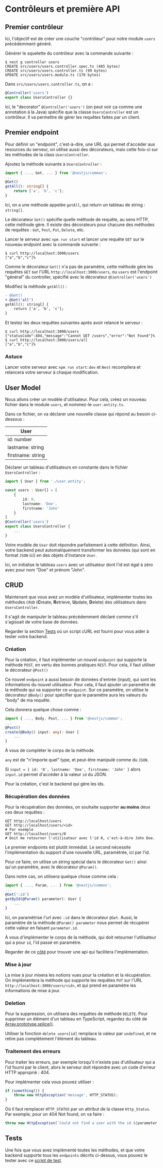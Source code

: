 # Contrôleurs et première API

## Premier contrôleur

Ici, l'objectif est de créer une couche "contrôleur" pour notre module `users` précédemment généré.

Générer le squelette du contrôleur avec la commande suivante :

```shell
$ nest g controller users
CREATE src/users/users.controller.spec.ts (485 bytes)
CREATE src/users/users.controller.ts (99 bytes)
UPDATE src/users/users.module.ts (170 bytes)
```

Dans `src/users/users.controller.ts`, on a :

```typescript
@Controller('users')
export class UsersController {}
```

Ici, le "decorator" `@Controller('users')` (on peut voir ça comme une annotation à la Java) spécifie que la classe
`UsersController` est un contrôleur.
Il va permettre de gérer les requêtes faites par un client.

## Premier endpoint

Pour définir un "endpoint", c'est-à-dire, une URL qui permet d'accéder aux resources du serveur, on utilise aussi des 
décorateurs, mais cette fois-ci sur les méthodes de la class `UsersController`.

Ajoutez la méthode suivante à `UsersController` :

```typescript
import { ..., Get, ... } from '@nestjs/common';
...
@Get()
getAll(): string[] {
    return ['a', 'b', 'c'];
}
```

Ici, on a une méthode appelée `getAll`, qui return un tableau de string : `string[]`.

Le décorateur `Get()` spécifie quelle méthode de requête, au sens HTTP, cette méthode gère.
Il existe des décorateurs pour chacune des méthodes de requêtes : `Get`, `Post`, `Put`, `Delete`, etc.

Lancer le serveur avec `npm run start` et lancer une requête `GET` sur le nouveau endpoint avec la commande suivante :

```shell
$ curl http://localhost:3000/users 
["a","b","c"]%
```

Comme le décorateur `Get()` n'a pas de paramètre, cette méthode gère les requêtes `GET` sur l'URL 
`http://localhost:3000/users`, ou `users` est l'endpoint "général" du controller, spécifié avec le décorateur `@Controller('users')`

Modifiez la méthode `getAll()` :

```diff
- @Get()
+ @Get('all')
getAll(): string[] {
    return ['a', 'b', 'c'];
}
```

Et testez les deux requêtes suivantes après avoir relancé le serveur :

```shell
$ curl http://localhost:3000/users
{"statusCode":404,"message":"Cannot GET /users","error":"Not Found"}%
$ curl http://localhost:3000/users/all
["a","b","c"]%
```

### Astuce

Lancer votre serveur avec `npm run start:dev` et `Nest` recompilera et relancera votre serveur à chaque modification.

## User Model

Nous allons créer un modèle d'utilisateur. Pour cela, créez un nouveau fichier dans le module `users`, et nommez-le 
`user.entity.ts`.

Dans ce fichier, on va déclarer une nouvelle classe qui répond au besoin ci-dessous :

| User |
|------|
| id: number |
| lastname: string |
| firstname: string |


Déclarer un tableau d'utilisateurs en constante dans le fichier `UsersController` :

```typescript
import { User } from './user.entity';

const users : User[] = [
    {
        id: 0,
        lastname: 'Doe',
        firstname: 'John'
    }
]
@Controller('users')
export class UsersController {
    ...
}
```

Votre modèle de `User` doit répondre parfaitement à cette définition. Ainsi, votre backend peut automatiquement 
transformer les données (qui sont en format `JSON` ici) en des objets d'instance `User`.

Ici, on initialise le tableau `users` avec un utilisateur dont l'id est égal à zéro avec pour nom "Doe" et prénom "John".

## CRUD

Maintenant que vous avez un modèle d'utilisateur, implémenter toutes les méthodes `CRUD` (**C**reate, **R**etrieve, 
**U**pdate, **D**elete) des utilisateurs dans `UsersController`.

Il s'agit de manipuler le tableau précédemment déclaré comme s'il s'agissait de votre base de données.

Regarder la section [Tests](https://hackmd.io/@nMppG5vYSi6CqfaB-nrZ5w/SkWcB2Xhw#Tests) où un script cURL est fourni 
pour vous aider à tester votre backend.

### Création

Pour la création, il faut implémenter un nouvel `endpoint` qui supporte la méthode `POST`, en vertu des bonnes pratiques
`REST`.
Pour cela, il faut utiliser le décorateur `@Post()`

Ce nouvel `endpoint` a aussi besoin de données d'entrée (input), qui sont les informations du nouvel utilisateur.
Pour cela, il faut ajouter un paramètre de la méthode qui va supporter ce `endpoint`.
Sur ce paramètre, on utilise le décorateur `@Body()` pour spécifier que le paramètre aura les valeurs du "body" de ma 
requête.

Cela donnera quelque chose comme :

```typescript
import { ..., Body, Post, ... } from '@nestjs/common';
...
@Post()
create(@Body() input: any): User {
    ...
}
```
À vous de compléter le corps de la méthode.

`any` est de "n'importe quel" type, et peut-être manipulé comme du `JSON`.

Si `input = { id: '0', lastname: 'Doe', firstname: 'John' }` alors `input.id` permet d'accéder à la valeur `id` du JSON.

Pour la création, c'est le backend qui gère les ids.

### Récupération des données

Pour la récupération des données, on souhaite supporter **au moins** deux ces deux requêtes :

```shell
GET http://localhost/users
GET http://localhost/users/<id>
# Par exemple
GET http://localhost/users/0
# Doit me retourner l'utilisateur avec l'id 0, c'est-à-dire John Doe.
```

Le premier endpoints est plutôt immédiat.
Le second nécessite l'implémentation du support d'une nouvelle URL, paramétrée, ici par l'id.

Pour ce faire, on utilise un string spécial dans le décorateur `Get()` ainsi qu'un paramètre, avec le décorateur `@Param()`.

Dans notre cas, on utilisera quelque chose comme cela :

```typescript
import { ..., Param, ... } from '@nestjs/common';
...
@Get(':id')
getById(@Param() parameter): User {
    ...
}
```

Ici, on paramétrise l'url avec `:id` dans le décorateur `@Get`. Aussi, le paramètre de la méthode `@Param() parameter`
nous permet de récupérer cette valeur en faisant `parameter.id`.

À vous d'implémenter le corps de la méthode, qui doit retourner l'utilisateur qui a pour `id`, l'id passé en paramètre.

Regarder de ce [côté](https://developer.mozilla.org/en-US/docs/Web/JavaScript/Reference/Global_Objects/Array) pour 
trouver une api qui facilitera l'implémentation.

### Mise à jour

La mise à jour mixera les notions vues pour la création et la récupération.
On implémentera la méthode qui supporte les requêtes `PUT` sur l'URL `http://localhost:3000/users/<id>`, et qui prend en
paramètre les informations de mise à jour.

### Deletion

Pour la suppression, on utilisera des requêtes de méthode `DELETE`.
Pour supprimer un élément d'un tableau en TypeScript, regardez du côté de 
[Array.prototype.splice()](https://developer.mozilla.org/en-US/docs/Web/JavaScript/Reference/Global_Objects/Array/splice).

Utiliser la fonction `delete users[id]` remplace la valeur par `undefined`, et ne retire pas complétement l'élément du 
tableau.

### Traitement des erreurs

Pour traiter les erreurs, par exemple lorsqu'il n'existe pas d'utilisateur qui a l'id fourni par le client, alors le serveur doit répondre avec un code d'erreur HTTP approprié : 404.

Pour implémenter cela vous pouvez utiliser :

```typescript
if (something()) {
	throw new HttpException('message', HTTP_STATUS);
}
```
Où il faut remplacer `HTTP_STATUS` par un attribut de la classe `Http_Status`. Par exemple, pour un 404 Not found, on va faire :

```typescript
throw new HttpException(`Could not find a user with the id ${parameter.id}`, HttpStatus.NOT_FOUND)
```

## Tests

Une fois que vous avez implémenté toutes les méthodes, et que votre backend supporte tous les `endpoints` décrits 
ci-dessus, vous pouvez le tester avec ce [script de test](./scripts/controleurs_et_premiere_api_test.sh).
